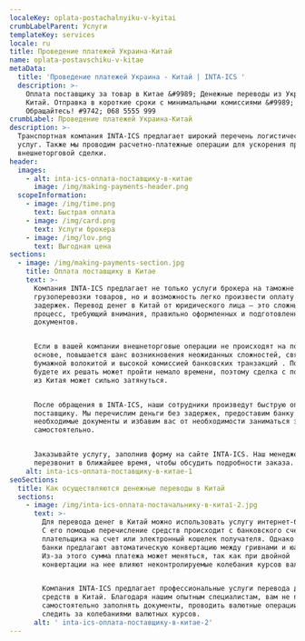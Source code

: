 ```yaml
---
localeKey: oplata-postachalnyiku-v-kyitai
crumbLabelParent: Услуги
templateKey: services
locale: ru
title: Проведение платежей Украина-Китай
name: oplata-postavschiku-v-kitae
metaData:
  title: 'Проведение платежей Украина - Китай | INTA-ICS '
  description: >-
    Оплата поставщику за товар в Китае &#9989; Денежные переводы из Украины в
    Китай. Отправка в короткие сроки с минимальными комиссиями &#9989;
    Обращайтесь! #9742; 068 5555 999
crumbLabel: Проведение платежей Украина-Китай
description: >-
  Транспортная компания INTA-ICS предлагает широкий перечень логистических
  услуг. Также мы проводим расчетно-платежные операции для ускорения процесса
  внешнеторговой сделки.
header:
  images:
    - alt: inta-ics-оплата-поставщику-в-китае
      image: /img/making-payments-header.png
  scopeInformation:
    - image: /img/time.png
      text: Быстрая оплата
    - image: /img/card.png
      text: Услуги брокера
    - image: /img/lov.png
      text: Выгодная цена
sections:
  - image: /img/making-payments-section.jpg
    title: Оплата поставщику в Китае
    text: >-
      Компания INTA-ICS предлагает не только услуги брокера на таможне и
      грузоперевозки товаров, но и возможность легко произвести оплату без
      задержек. Перевод денег в Китай от юридического лица — это сложный
      процесс, требующий внимания, правильно оформленных и подготовленных
      документов.


      Если в вашей компании внешнеторговые операции не происходят на постоянной
      основе, повышается шанс возникновения неожиданных сложностей, связанных с
      бумажной волокитой и высокой комиссией банковских транзакций . Пока вы
      будете их решать может пройти немало времени, поэтому сделка с поставщиком
      из Китая может сильно затянуться.


      После обращения в INTA-ICS, наши сотрудники произведут быструю оплату
      поставщику. Мы перечислим деньги без задержек, предоставим банку
      необходимые документы и избавим вас от необходимости заниматься этим
      самостоятельно.


      Заказывайте услугу, заполнив форму на сайте INTA-ICS. Наш менеджер
      перезвонит в ближайшее время, чтобы обсудить подробности заказа.
    alt: inta-ics-оплата-поставщику-в-китае-1
seoSections:
  title: Как осуществляются денежные переводы в Китай
  sections:
    - image: /img/inta-ics-оплата-постачальнику-в-китаї-2.jpg
      text: >-
        Для перевода денег в Китай можно использовать услугу интернет-банкинга.
        С его помощью перечисление средств происходит с банковского счета
        плательщика на счет или электронный кошелек получателя. Однако не все
        банки предлагают автоматическую конвертацию между гривнами и юанями.
        Из-за этого сумма платежа может меняться, так как при двойной
        конвертации на нее влияют неконтролируемые колебания курсов валют.


        Компания INTA-ICS предлагает профессиональные услуги перевода денежных
        средств в Китай. Благодаря нашим опытным специалистам, вам не придется
        самостоятельно заполнять документы, проводить валютные операции и
        следить за колебаниями валютных курсов.
      alt: ' inta-ics-оплата-поставщику-в-китае-2'
---
```

